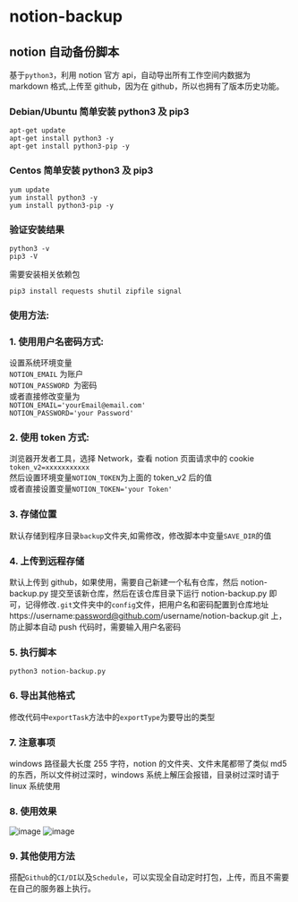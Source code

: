 # notion-backup

## notion 自动备份脚本

基于`python3`，利用 notion 官方 api，自动导出所有工作空间内数据为 markdown 格式,上传至 github，因为在 github，所以也拥有了版本历史功能。

### Debian/Ubuntu 简单安装 python3 及 pip3

```
apt-get update
apt-get install python3 -y
apt-get install python3-pip -y
```

### Centos 简单安装 python3 及 pip3

```
yum update
yum install python3 -y
yum install python3-pip -y
```

### 验证安装结果

```
python3 -v
pip3 -V
```

需要安装相关依赖包

```
pip3 install requests shutil zipfile signal
```

### 使用方法:

### 1. 使用用户名密码方式:

设置系统环境变量  
`NOTION_EMAIL` 为账户  
`NOTION_PASSWORD `为密码  
或者直接修改变量为  
`NOTION_EMAIL='yourEmail@email.com'`  
`NOTION_PASSWORD='your Password'`

### 2. 使用 token 方式:

浏览器开发者工具，选择 Network，查看 notion 页面请求中的 cookie
`token_v2=xxxxxxxxxxx`  
然后设置环境变量`NOTION_TOKEN`为上面的 token_v2 后的值  
或者直接设置变量`NOTION_TOKEN='your Token'`

### 3. 存储位置

默认存储到程序目录`backup`文件夹,如需修改，修改脚本中变量`SAVE_DIR`的值

### 4. 上传到远程存储

默认上传到 github，如果使用，需要自己新建一个私有仓库，然后 notion-backup.py 提交至该新仓库，然后在该仓库目录下运行 notion-backup.py 即可，记得修改`.git`文件夹中的`config`文件，把用户名和密码配置到仓库地址 https://username:password@github.com/username/notion-backup.git 上，防止脚本自动 push 代码时，需要输入用户名密码

### 5. 执行脚本

```shell
python3 notion-backup.py
```

### 6. 导出其他格式

修改代码中`exportTask`方法中的`exportType`为要导出的类型

### 7. 注意事项

windows 路径最大长度 255 字符，notion 的文件夹、文件末尾都带了类似 md5 的东西，所以文件树过深时，windows 系统上解压会报错，目录树过深时请于 linux 系统使用

### 8. 使用效果

![image](https://user-images.githubusercontent.com/11244921/115993906-66866e00-a607-11eb-8d3b-21d935e1c56f.png)
![image](https://user-images.githubusercontent.com/11244921/115993882-54a4cb00-a607-11eb-9ef0-fdd952c62159.png)

### 9. 其他使用方法

搭配`Github`的`CI/DI`以及`Schedule`，可以实现全自动定时打包，上传，而且不需要在自己的服务器上执行。
